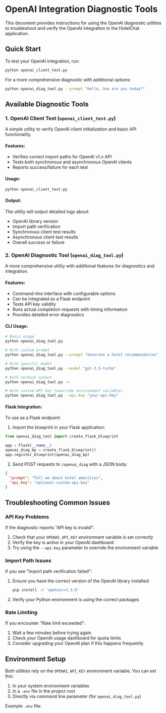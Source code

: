 # OpenAI Integration Diagnostic Tools

This document provides instructions for using the OpenAI diagnostic utilities to troubleshoot and verify the OpenAI integration in the HotelChat application.

## Quick Start

To test your OpenAI integration, run:

```bash
python openai_client_test.py
```

For a more comprehensive diagnostic with additional options:

```bash
python openai_diag_tool.py --prompt "Hello, how are you today?"
```

## Available Diagnostic Tools

### 1. OpenAI Client Test (`openai_client_test.py`)

A simple utility to verify OpenAI client initialization and basic API functionality.

#### Features:
- Verifies correct import paths for OpenAI v1.x API
- Tests both synchronous and asynchronous OpenAI clients
- Reports success/failure for each test

#### Usage:

```bash
python openai_client_test.py
```

#### Output:

The utility will output detailed logs about:
- OpenAI library version
- Import path verification
- Synchronous client test results
- Asynchronous client test results
- Overall success or failure

### 2. OpenAI Diagnostic Tool (`openai_diag_tool.py`)

A more comprehensive utility with additional features for diagnostics and integration.

#### Features:
- Command-line interface with configurable options
- Can be integrated as a Flask endpoint
- Tests API key validity
- Runs actual completion requests with timing information
- Provides detailed error diagnostics

#### CLI Usage:

```bash
# Basic usage
python openai_diag_tool.py

# With custom prompt
python openai_diag_tool.py --prompt "Generate a hotel recommendation"

# With specific model
python openai_diag_tool.py --model "gpt-3.5-turbo"

# With verbose output
python openai_diag_tool.py -v

# With custom API key (override environment variable)
python openai_diag_tool.py --api-key "your-api-key"
```

#### Flask Integration:

To use as a Flask endpoint:

1. Import the blueprint in your Flask application:
```python
from openai_diag_tool import create_flask_blueprint

app = Flask(__name__)
openai_diag_bp = create_flask_blueprint()
app.register_blueprint(openai_diag_bp)
```

2. Send POST requests to `/openai_diag` with a JSON body:
```json
{
  "prompt": "Tell me about hotel amenities",
  "api_key": "optional-custom-api-key" 
}
```

## Troubleshooting Common Issues

### API Key Problems

If the diagnostic reports "API key is invalid":
1. Check that your `OPENAI_API_KEY` environment variable is set correctly
2. Verify the key is active in your OpenAI dashboard
3. Try using the `--api-key` parameter to override the environment variable

### Import Path Issues

If you see "Import path verification failed":
1. Ensure you have the correct version of the OpenAI library installed:
   ```bash
   pip install -U 'openai>=1.3.0'
   ```
2. Verify your Python environment is using the correct packages

### Rate Limiting

If you encounter "Rate limit exceeded":
1. Wait a few minutes before trying again
2. Check your OpenAI usage dashboard for quota limits
3. Consider upgrading your OpenAI plan if this happens frequently

## Environment Setup

Both utilities rely on the `OPENAI_API_KEY` environment variable. You can set this:

1. In your system environment variables
2. In a `.env` file in the project root
3. Directly via command line parameter (for `openai_diag_tool.py`)

Example `.env` file:
